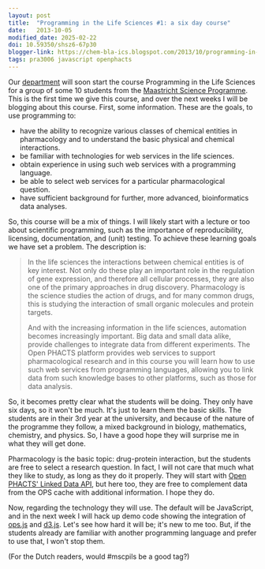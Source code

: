 ```yaml
---
layout: post
title:  "Programming in the Life Sciences #1: a six day course"
date:   2013-10-05
modified_date: 2025-02-22
doi: 10.59350/shsz6-67p30
blogger-link: https://chem-bla-ics.blogspot.com/2013/10/programming-in-life-sciences-1-six-day.html
tags: pra3006 javascript openphacts
---
```


Our [department](http://www.bigcat.unimaas.nl/) will soon start the course Programming in the Life Sciences for a group of some
10 students from the [Maastricht Science Programme](http://www.maastrichtuniversity.nl/web/Schools/MaastrichtScienceProgramme.htm).
This is the first time we give this course, and over the next weeks I will be blogging about this course. First, some information.
These are the goals, to use programming to:

* have the ability to recognize various classes of chemical entities in pharmacology and to understand the basic physical and chemical interactions.
* be familiar with technologies for web services in the life sciences.
* obtain experience in using such web services with a programming language.
* be able to select web services for a particular pharmacological question.
* have sufficient background for further, more advanced, bioinformatics data analyses.

So, this course will be a mix of things. I will likely start with a lecture or too about scientific programming, such as the
importance of reproducibility, licensing, documentation, and (unit) testing. To achieve these learning goals we have set a
problem. The description is:

> In the life sciences the interactions between chemical entities is of key interest. Not only do these play an important role
> in the regulation of gene expression, and therefore all cellular processes, they are also one of the primary approaches in
> drug discovery. Pharmacology is the science studies the action of drugs, and for many common drugs, this is studying the
> interaction of small organic molecules and protein targets.
> 
> And with the increasing information in the life sciences, automation becomes increasingly important. Big data and small data
> alike, provide challenges to integrate data from different experiments. The Open PHACTS platform provides web services to
> support pharmacological research and in this course you will learn how to use such web services from programming languages,
> allowing you to link data from such knowledge bases to other platforms, such as those for data analysis.

So, it becomes pretty clear what the students will be doing. They only have six days, so it won't be much. It's just to learn
them the basic skills. The students are in their 3rd year at the university, and because of the nature of the programme they
follow, a mixed background in biology, mathematics, chemistry, and physics. So, I have a good hope they will surprise me in
what they will get done.

Pharmacology is the basic topic: drug-protein interaction, but the students are free to select a research question. In fact,
I will not care that much what they like to study, as long as they do it properly. They will start with
[Open PHACTS' Linked Data API](https://dev.openphacts.org/docs), but here too, they are free to complement data from the
OPS cache with additional information. I hope they do.

Now, regarding the technology they will use. The default will be JavaScript, and in the next week I will hack up demo code
showing the integration of [ops.js](https://github.com/openphacts/ops.js) and [d3.js](http://d3js.org/).
Let's see how hard it will be; it's new to me too. But, if the students
already are familiar with another programming language and prefer to use that, I won't stop them.

(For the Dutch readers, would #mscpils be a good tag?)
